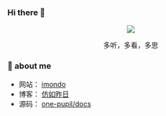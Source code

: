 ### Hi there 👋

<!--
**one-pupil/one-pupil** is a ✨ _special_ ✨ repository because its `README.md` (this file) appears on your GitHub profile.

Here are some ideas to get you started:

- 🔭 I’m currently working on ...
- 🌱 I’m currently learning ...
- 👯 I’m looking to collaborate on ...
- 🤔 I’m looking for help with ...
- 💬 Ask me about ...
- 📫 How to reach me: ...
- 😄 Pronouns: ...
- ⚡ Fun fact: ...
-->

<div align="center">
  <a href="https://imondo.cn" target="_blank"><img src="https://imondo.cn/files/logo.png"></a>
  <br>
	<p>多听，多看，多思</p>
</div>

### :notebook: about me

- 网站： [imondo](https://imondo.cn)
- 博客： [仿如昨日](https://www.yuque.com/mondo/docs)
- 源码： [one-pupil/docs](https://github.com/one-pupil/docs)
